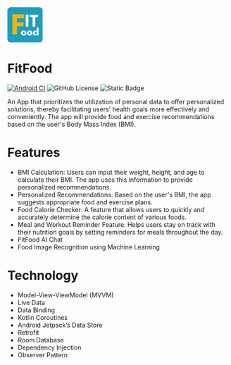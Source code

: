 <img src="app/src/main/res/drawable/fit_food_logo_square.png" alt="FitFood Logo" height="80" />

# FitFood
[![Android CI](https://github.com/fahlisaputra/FitFood/actions/workflows/android-build.yml/badge.svg?branch=main)](https://github.com/fahlisaputra/FitFood/actions/workflows/android-build.yml)
![GitHub License](https://img.shields.io/github/license/fahlisaputra/FitFood)
![Static Badge](https://img.shields.io/badge/Language-Kotlin-magenta)


An App that prioritizes the utilization of personal data to offer personalized solutions, thereby facilitating users' health goals more effectively and conveniently. The app will provide food and exercise recommendations based on the user's Body Mass Index (BMI). 

# Features
- BMI Calculation: Users can input their weight, height, and age to calculate their BMI. The app uses this information to provide personalized recommendations.
- Personalized Recommendations: Based on the user's BMI, the app suggests appropriate food and exercise plans.
- Food Calorie Checker: A feature that allows users to quickly and accurately determine the calorie content of various foods.
- Meal and Workout Reminder Feature: Helps users stay on track with their nutrition goals by setting reminders for meals throughout the day.
- FitFood AI Chat
- Food Image Recognition using Machine Learning

# Technology
- Model-View-ViewModel (MVVM)
- Live Data
- Data Binding
- Kotlin Coroutines
- Android Jetpack’s Data Store
- Retrofit
- Room Database
- Dependency Injection
- Observer Pattern
